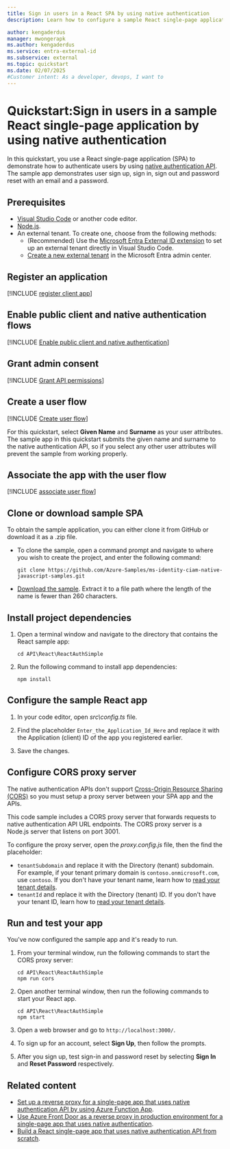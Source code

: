 ```yaml
---
title: Sign in users in a React SPA by using native authentication
description: Learn how to configure a sample React single-page application that uses native authentication API to sign up users

author: kengaderdus
manager: mwongerapk
ms.author: kengaderdus
ms.service: entra-external-id
ms.subservice: external
ms.topic: quickstart
ms.date: 02/07/2025
#Customer intent: As a developer, devops, I want to 
---
```


# Quickstart:Sign in users in a sample React single-page application by using native authentication

In this quickstart, you use a React single-page application (SPA) to demonstrate how to authenticate users by using [native authentication API](../../identity-platform/reference-native-authentication-api.md). The sample app demonstrates user sign up, sign in, sign out and password reset with an email and a password.

## Prerequisites

- [Visual Studio Code](https://code.visualstudio.com/download) or another code editor.
- [Node.js](https://nodejs.org/en/download/).
- An external tenant. To create one, choose from the following methods:
  - (Recommended) Use the [Microsoft Entra External ID extension](https://aka.ms/ciamvscode/samples/marketplace) to set up an external tenant directly in Visual Studio Code.
  - [Create a new external tenant](how-to-create-external-tenant-portal.md) in the Microsoft Entra admin center.

## Register an application
 
[!INCLUDE [register client app](../customers/includes/register-app/register-client-app-common.md)]
 
## Enable public client and native authentication flows 

[!INCLUDE [Enable public client and native authentication](../customers/includes/native-auth/enable-native-authentication.md)]
 
## Grant admin consent
 
[!INCLUDE [Grant API permissions](../customers/includes/register-app/grant-api-permission-sign-in.md)]

## Create a user flow
 
[!INCLUDE [Create user flow](../customers/includes/configure-user-flow/create-native-authentication-sign-in-sign-out-user-flow.md)]

For this quickstart, select **Given Name** and **Surname** as your user attributes. The sample app in this quickstart submits the given name and surname to the native authentication API, so if you select any other user attributes will prevent the sample from working properly.
 
## Associate the app with the user flow

[!INCLUDE [associate user flow](../customers/includes/configure-user-flow/add-app-user-flow.md)]

## Clone or download sample SPA

To obtain the sample application, you can either clone it from GitHub or download it as a .zip file.

- To clone the sample, open a command prompt and navigate to where you wish to create the project, and enter the following command:

    ```console
    git clone https://github.com/Azure-Samples/ms-identity-ciam-native-javascript-samples.git
    ```

- [Download the sample](https://github.com/Azure-Samples/ms-identity-ciam-native-javascript-samples/archive/refs/heads/main.zip). Extract it to a file path where the length of the name is fewer than 260 characters.

## Install project dependencies

1. Open a terminal window and navigate to the directory that contains the React sample app:

    ```console
    cd API\React\ReactAuthSimple
    ```

1. Run the following command to install app dependencies:

    ```console
    npm install
    ```

## Configure the sample React app

1. In your code editor, open *src\config.ts* file.

1. Find the placeholder `Enter_the_Application_Id_Here` and replace it with the Application (client) ID of the app you registered earlier.

1. Save the changes.

## Configure CORS proxy server

The native authentication APIs don't support [Cross-Origin Resource Sharing (CORS)](https://developer.mozilla.org/docs/Web/HTTP/CORS) so you must setup a proxy server between your SPA app and the APIs.

This code sample includes a CORS proxy server that forwards requests to native authentication API URL endpoints. The CORS proxy server is a Node.js server that listens on port 3001.

To configure the proxy server, open the *proxy.config.js* file, then the find the placeholder:

- `tenantSubdomain` and replace it with the Directory (tenant) subdomain. For example, if your tenant primary domain is `contoso.onmicrosoft.com`, use `contoso`. If you don't have your tenant name, learn how to [read your tenant details](how-to-create-external-tenant-portal.md#get-the-external-tenant-details).
- `tenantId` and replace it with the Directory (tenant) ID. If you don't have your tenant ID, learn how to [read your tenant details](how-to-create-external-tenant-portal.md#get-the-external-tenant-details).

## Run and test your app

You've now configured the sample app and it's ready to run.

1. From your terminal window, run the following commands to start the CORS proxy server:

    ```console
    cd API\React\ReactAuthSimple
    npm run cors
    ```

1. Open another terminal window, then run the following commands to start your React app.

    ```console
    cd API\React\ReactAuthSimple
    npm start
    ```

1. Open a web browser and go to `http://localhost:3000/`.

1. To sign up for an account, select **Sign Up**, then follow the prompts.

1. After you sign up, test sign-in and password reset by selecting **Sign In** and **Reset Password** respectively.

## Related content

- [Set up a reverse proxy for a single-page app that uses native authentication API by using Azure Function App](how-to-native-authentication-cors-solution-test-environment.md).
- [Use Azure Front Door as a reverse proxy in production environment for a single-page app that uses native authentication](how-to-native-authentication-cors-solution-production-environment.md).
- [Build a React single-page app that uses native authentication API from scratch](tutorial-native-authentication-single-page-app-react-sign-up.md).